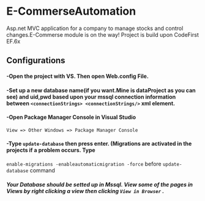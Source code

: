 # E-CommerseAutomation
Asp.net MVC application for a company to manage stocks and control changes.E-Commerse module is on the way!
Project is build upon CodeFirst EF.6x

## Configurations  
#### -Open the project with VS. Then open Web.config File.
#### -Set up a new database name(if you want.Mine is dataProject as you can see) and uid,pwd based upon your mssql connection information between ```<connectionStrings> <connectionStrings/>``` xml element.
#### -Open Package Manager Console in Visual Studio 
  ```View => Other Windows => Package Manager Console```
#### -Type ```update-database``` then press enter. (Migrations are activated in the projects if a problem occurs. Type 
  ```enable-migrations -enableautomaticmigration -force```
  before ```update-database``` command
##### Your Database should be setted up in Mssql. View some of the pages in Views by right clicking a view then clicking ```View in Browser``` .
